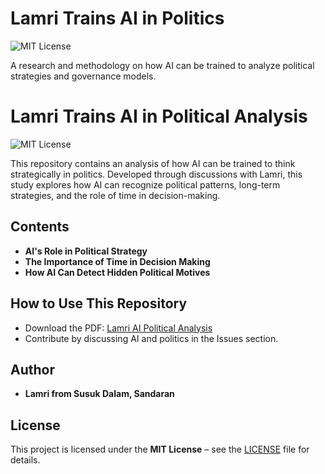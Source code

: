 # Lamri Trains AI in Politics

![MIT License](https://img.shields.io/badge/License-MIT-blue.svg)

A research and methodology on how AI can be trained to analyze political strategies and governance models.

# Lamri Trains AI in Political Analysis


![MIT License](https://img.shields.io/badge/License-MIT-blue.svg)

This repository contains an analysis of how AI can be trained to think strategically in politics.
Developed through discussions with Lamri, this study explores how AI can recognize political patterns, 
long-term strategies, and the role of time in decision-making.

## Contents
- **AI's Role in Political Strategy**
- **The Importance of Time in Decision Making**
- **How AI Can Detect Hidden Political Motives**

## How to Use This Repository
- Download the PDF: [Lamri AI Political Analysis](./Lamri_AI_Political_Analysis.pdf)
- Contribute by discussing AI and politics in the Issues section.

## Author
- **Lamri from Susuk Dalam, Sandaran**

## License

This project is licensed under the **MIT License** – see the [LICENSE](LICENSE) file for details.
